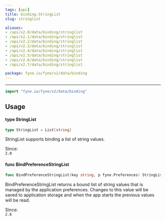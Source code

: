 ```yaml
---
tags: [api]
title: binding.StringList
slug: stringlist

aliases:
- /api/v2.0/data/binding/stringlist
- /api/v2.1/data/binding/stringlist
- /api/v2.2/data/binding/stringlist
- /api/v2.3/data/binding/stringlist
- /api/v2.4/data/binding/stringlist
- /api/v2.5/data/binding/stringlist
- /api/v2.6/data/binding/stringlist
- /api/v2.7/data/binding/stringlist

package: fyne.io/fyne/v2/data/binding
---
```



---
```go
import "fyne.io/fyne/v2/data/binding"
```

## Usage

#### type StringList

```go
type StringList = List[string]
```

StringList supports binding a list of string values.


<div class="since">Since: <code>
2.0</code></div>

#### func  BindPreferenceStringList

```go
func BindPreferenceStringList(key string, p fyne.Preferences) StringList
```
BindPreferenceStringList returns a bound list of string values that is managed by the application preferences. Changes to this value will be saved to application storage and when the app starts the previous values will be read.


<div class="since">Since: <code>
2.6</code></div>
